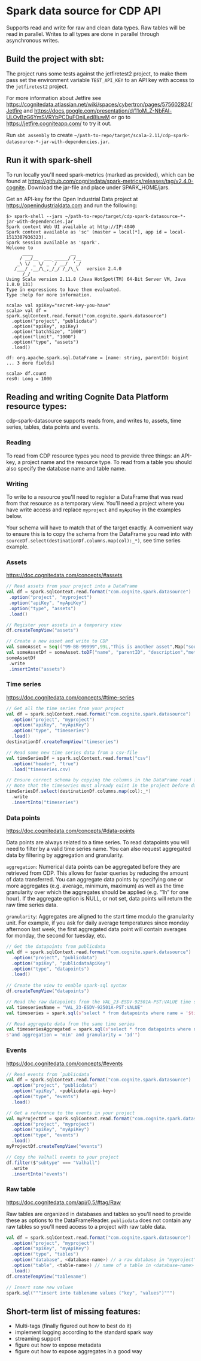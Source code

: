 # Spark data source for CDP API

Supports read and write for raw and clean data types.
Raw tables will be read in parallel. Writes to all types are done in parallel
through asynchronous writes.

## Build the project with sbt:

The project runs some tests against the jetfiretest2 project, to make them pass set the environment
variable `TEST_API_KEY` to an API key with access to the `jetfiretest2` project.

For more information about Jetfire see https://cognitedata.atlassian.net/wiki/spaces/cybertron/pages/575602824/Jetfire
and https://docs.google.com/presentation/d/11oM_Z-NbFAl-ULOvBzG6YmSVRYbPCDuFOnjLed8IuwM
or go to https://jetfire.cogniteapp.com/ to try it out.

Run `sbt assembly` to create `~/path-to-repo/target/scala-2.11/cdp-spark-datasource-*-jar-with-dependencies.jar`.


## Run it with spark-shell

To run locally you'll need spark-metrics (marked as provided), which can be found at
https://github.com/cognitedata/spark-metrics/releases/tag/v2.4.0-cognite.
Download the jar-file and place under SPARK_HOME/jars.

Get an API-key for the Open Industrial Data project at https://openindustrialdata.com and run the following:

```
$> spark-shell --jars ~/path-to-repo/target/cdp-spark-datasource-*-jar-with-dependencies.jar
Spark context Web UI available at http://IP:4040
Spark context available as 'sc' (master = local[*], app id = local-1513307936323).
Spark session available as 'spark'.
Welcome to
      ____              __
     / __/__  ___ _____/ /__
    _\ \/ _ \/ _ `/ __/  '_/
   /___/ .__/\_,_/_/ /_/\_\   version 2.4.0
      /_/
Using Scala version 2.11.8 (Java HotSpot(TM) 64-Bit Server VM, Java 1.8.0_131)
Type in expressions to have them evaluated.
Type :help for more information.

scala> val apiKey="secret-key-you-have"
scala> val df = spark.sqlContext.read.format("com.cognite.spark.datasource")
  .option("project", "publicdata")
  .option("apiKey", apiKey)
  .option("batchSize", "1000")
  .option("limit", "1000")
  .option("type", "assets")
  .load()

df: org.apache.spark.sql.DataFrame = [name: string, parentId: bigint ... 3 more fields]

scala> df.count
res0: Long = 1000
```

## Reading and writing Cognite Data Platform resource types:

cdp-spark-datasource supports reads from, and writes to, assets, time series, tables, data points and events.

### Reading

To read from CDP resource types you need to provide three things:
an API-key, a project name and the resource type. To read from a table you should also specify the database name and table name.

### Writing

To write to a resource you'll need to register a DataFrame that was read from
that resource as a temporary view. You'll need a project where you have write access
and replace `myproject` and `myApiKey` in the examples below.

Your schema will have to match that of the target exactly. A convenient way to ensure
this is to copy the schema from the DataFrame you read into with `sourceDf.select(destinationDf.columns.map(col):_*)`, see time series example.

### Assets

https://doc.cognitedata.com/concepts/#assets

```scala
// Read assets from your project into a DataFrame
val df = spark.sqlContext.read.format("com.cognite.spark.datasource")
 .option("project", "myproject")
 .option("apiKey", "myApiKey")
 .option("type", "assets")
 .load()

// Register your assets in a temporary view
df.createTempView("assets")

// Create a new asset and write to CDP
val someAsset = Seq(("99-BB-99999",99L,"This is another asset",Map("sourceSystem"->"MySparkJob"),99L))
val someAssetDf = someAsset.toDF("name", "parentID", "description","metadata","id")
someAssetDf
 .write
 .insertInto("assets")
```

### Time series

https://doc.cognitedata.com/concepts/#time-series

```scala
// Get all the time series from your project
val df = spark.sqlContext.read.format("com.cognite.spark.datasource")
  .option("project", "myproject")
  .option("apiKey", "myApiKey")
  .option("type", "timeseries")
  .load()
destinationDf.createTempView("timeseries")

// Read some new time series data from a csv-file
val timeSeriesDf = spark.sqlContext.read.format("csv")
  .option("header", "true")
  .load("timeseries.csv)

// Ensure correct schema by copying the columns in the DataFrame read from the project.
// Note that the timeseries must already exist in the project before data can be written to it, based on the ´name´ column.
timeSeriesDf.select(destinationDf.columns.map(col):_*)
  .write
  .insertInto("timeseries")
```

### Data points

https://doc.cognitedata.com/concepts/#data-points

Data points are always related to a time series. To read datapoints you will need to filter by a valid time series name.
You can also request aggregated data by filtering by aggregation and granularity.

`aggregation`: Numerical data points can be aggregated before they are retrieved from CDP. 
This allows for faster queries by reducing the amount of data transferred. 
You can aggregate data points by specifying one or more aggregates (e.g. average, minimum, maximum) 
as well as the time granularity over which the aggregates should be applied (e.g. “1h” for one hour).
If the aggregate option is NULL, or not set, data points will return the raw time series data.

`granularity`: Aggregates are aligned to the start time modulo the granularity unit. 
For example, if you ask for daily average temperatures since monday afternoon last week, 
the first aggregated data point will contain averages for monday, the second for tuesday, etc.

```scala
// Get the datapoints from publicdata
val df = spark.sqlContext.read.format("com.cognite.spark.datasource")
  .option("project", "publicdata")
  .option("apiKey", "publicdataApiKey")
  .option("type", "datapoints")
  .load()
  
// Create the view to enable spark-sql syntax
df.createTempView("datapoints")

// Read the raw datapoints from the VAL_23-ESDV-92501A-PST:VALUE time series.
val timeseriesName = "VAL_23-ESDV-92501A-PST:VALUE"
val timeseries = spark.sql(s"select * from datapoints where name = '$timeseriesName'")

// Read aggregate data from the same time series
val timeseriesAggregated = spark.sql(s"select * from datapoints where name = '$timeseriesName'" +
s"and aggregation = 'min' and granularity = '1d'")
```

### Events

https://doc.cognitedata.com/concepts/#events

```scala
// Read events from `publicdata`
val df = spark.sqlContext.read.format("com.cognite.spark.datasource")
  .option("project", "publicdata")
  .option("apiKey", <publicdata-api-key>)
  .option("type", "events")
  .load()

// Get a reference to the events in your project
val myProjectDf = spark.sqlContext.read.format("com.cognite.spark.datasource")
  .option("project", "myproject")
  .option("apiKey", "myApiKey")
  .option("type", "events")
  .load()
myProjectDf.createTempView("events")

// Copy the Valhall events to your project
df.filter($"subtype" === "Valhall")
  .write
  .insertInto("events")
```

### Raw table

https://doc.cognitedata.com/api/0.5/#tag/Raw

Raw tables are organized in databases and tables so you'll need to provide these as options to the DataFrameReader.
`publicdata` does not contain any raw tables so you'll need access to a project with raw table data.
```scala
val df = spark.sqlContext.read.format("com.cognite.spark.datasource")
  .option("project", "myproject")
  .option("apiKey", "myApiKey")
  .option("type", "tables")
  .option("database", <database-name>) // a raw database in "myproject"
  .option("table", <table-name>) // name of a table in <database-name>
  .load()
df.createTempView("tablename")

// Insert some new values
spark.sql("""insert into tablename values ("key", "values")""")
```

## Short-term list of missing features:

- Multi-tags (finally figured out how to best do it)
- implement logging according to the standard spark way
- streaming support
- figure out how to expose metadata
- figure out how to expose aggregates in a good way
